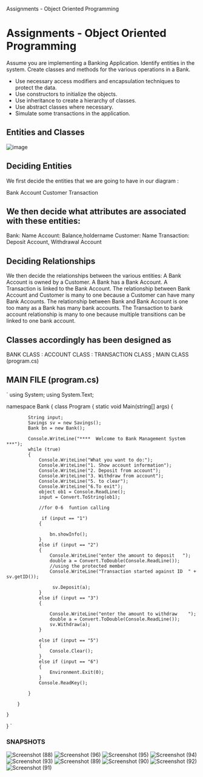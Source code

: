 Assignments - Object Oriented Programming 
# Assignments - Object Oriented Programming

Assume you are implementing a Banking Application. Identify entities in the system. Create classes and methods for the various operations in a Bank.

* Use necessary access modifiers and encapsulation techniques to protect the data.
* Use constructors to initialize the objects.
* Use inheritance to create a hierarchy of classes.
* Use abstract classes where necessary.
* Simulate some transactions in the application.
  
## Entities and Classes

![image](https://github.com/Nadia-wh/bankapp/assets/64726301/ad220c8e-7e52-4bdc-8ac2-42b0e5163318)


## Deciding Entities

We first decide the entities that we are going to have in our diagram :

Bank
Account 
Customer
Transaction

## We then decide what attributes are associated with these entities:

Bank: Name
Account: Balance,holdername
Customer: Name
Transaction: Deposit Account, Withdrawal Account

## Deciding Relationships  

We then decide the relationships between the various entities:
A Bank Account is owned by a Customer.
A Bank has a Bank Account.
A Transaction is linked to the Bank Account. 
The relationship between Bank Account and Customer is many to one because a Customer can have many Bank Accounts.
The relationship between Bank and Bank Account is one too many as a Bank has many bank accounts. 
The Transaction to bank account relationship is many to one because multiple transitions can be linked to one bank account.


## Classes accordingly has been designed as 
BANK CLASS :
ACCOUNT CLASS :
TRANSACTION CLASS ;
MAIN CLASS (program.cs)

## MAIN FILE (program.cs)

`
﻿using System;
using System.Text;

namespace Bank
{
    class Program 
    {
        static void Main(string[] args)
        {
              
            String input;
            Savings sv = new Savings();
            Bank bn = new Bank();
            
            Console.WriteLine("****  Welcome to Bank Management System  ***");
            while (true)
            {
                Console.WriteLine("What you want to do:");
                Console.WriteLine("1. Show account information");
                Console.WriteLine("2. Deposit from account");
                Console.WriteLine("3. Withdraw from account");
                Console.WriteLine("5. to clear");
                Console.WriteLine("6.To exit");
                object ob1 = Console.ReadLine();
                input = Convert.ToString(ob1);

                //for 0-6  funtion calling
               
                 if (input == "1")
                {
                   
                    bn.showInfo();
                }
                else if (input == "2")
                {
                    Console.WriteLine("enter the amount to deposit   ");
                    double a = Convert.ToDouble(Console.ReadLine());
                    //using the protected member
                    Console.WriteLine("Transaction started against ID  " + sv.getID());

                     sv.Deposit(a);
                }
                else if (input == "3") 
                {
                  
                    Console.WriteLine("enter the amount to withdraw    ");
                    double a = Convert.ToDouble(Console.ReadLine());
                    sv.Withdraw(a);
                }
                
                else if (input == "5")
                {
                    Console.Clear();
                }
                else if (input == "6")
                {
                    Environment.Exit(0);
                }
                Console.ReadKey();

            }

        }

    }
}
`

### SNAPSHOTS

![Screenshot (88)](https://github.com/Nadia-wh/bankapp/assets/64726301/b2ba461f-f576-48b5-8dd5-1e67230baadd)
![Screenshot (96)](https://github.com/Nadia-wh/bankapp/assets/64726301/f63385c5-6b9c-4570-b6f2-b727db62e867)
![Screenshot (95)](https://github.com/Nadia-wh/bankapp/assets/64726301/57896192-a18f-4a9f-864a-0b38ad58a436)
![Screenshot (94)](https://github.com/Nadia-wh/bankapp/assets/64726301/b3dede67-8362-4c43-965f-afe553399153)
![Screenshot (93)](https://github.com/Nadia-wh/bankapp/assets/64726301/5f893cf6-1dd5-4b86-9e88-060f8350e91b)
![Screenshot (89)](https://github.com/Nadia-wh/bankapp/assets/64726301/8e8153bc-b29e-48fb-86e1-99d1284faa6b)
![Screenshot (90)](https://github.com/Nadia-wh/bankapp/assets/64726301/b6da2403-da3b-43ca-aaae-8d1e26930de7)
![Screenshot (92)](https://github.com/Nadia-wh/bankapp/assets/64726301/42c9f4ed-656a-4529-b51e-e8465acc2762)
![Screenshot (91)](https://github.com/Nadia-wh/bankapp/assets/64726301/3ffa6f4c-b281-4b18-bf01-0892b4bc2a9e)






